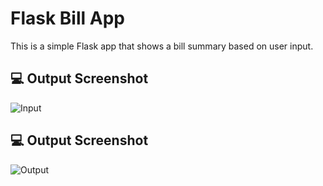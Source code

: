 # Flask Bill App

This is a simple Flask app that shows a bill summary based on user input.

## 💻 Output Screenshot

![Input](input.png)


## 💻 Output Screenshot

![Output](output.png)

